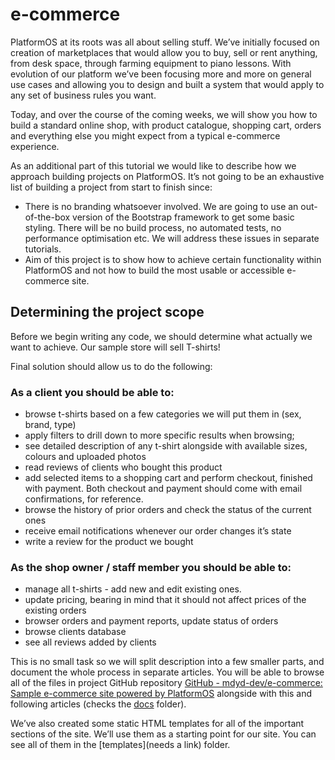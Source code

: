 # e-commerce

PlatformOS at its roots was all about selling stuff. We’ve initially focused on creation of marketplaces that would allow you to buy, sell or rent anything, from desk space, through farming equipment to piano lessons. With evolution of our platform we’ve been focusing more and more on general use cases and allowing you to design and built a system that would apply to any set of business rules you want.

Today, and over the course of the coming weeks, we will show you how to build a standard online shop, with product catalogue, shopping cart, orders and everything else you might expect from a typical e-commerce experience.

As an additional part of this tutorial we would like to describe how we approach building projects on PlatformOS. It’s not going to be an exhaustive list of building a project from start to finish since:

- There is no branding whatsoever involved. We are going to use an out-of-the-box version of the Bootstrap framework to get some basic styling. There will be no build process, no automated tests, no performance optimisation etc. We will address these issues in separate tutorials.
- Aim of this project is to show how to achieve certain functionality within PlatformOS and not how to build the most usable or accessible e-commerce site.

## Determining the project scope

Before we begin writing any code, we should determine what actually we want to achieve. Our sample store will sell T-shirts!

Final solution should allow us to do the following:

### As a client you should be able to:

- browse t-shirts based on a few categories we will put them in (sex, brand, type)
- apply filters to drill down to more specific results when browsing;
- see detailed description of any t-shirt alongside with available sizes, colours and uploaded photos
- read reviews of clients who bought this product
- add selected items to a shopping cart and perform checkout, finished with payment. Both checkout and payment should come with email confirmations, for reference.
- browse the history of prior orders and check the status of the current ones
- receive email notifications whenever our order changes it’s state
- write a review for the product we bought

### As the shop owner / staff member you should be able to:

- manage all t-shirts - add new and edit existing ones.
- update pricing, bearing in mind that it should not affect prices of the existing orders
- browser orders and payment reports, update status of orders
- browse clients database
- see all reviews added by clients

This is no small task so we will split description into a few smaller parts, and document the whole process in separate articles. You will be able to browse all of the files in project GitHub repository [GitHub - mdyd-dev/e-commerce: Sample e-commerce site powered by PlatformOS](https://github.com/mdyd-dev/e-commerce) alongside with this and following articles (checks the [docs]() folder).

We’ve also created some static HTML templates for all of the important sections of the site. We’ll use them as a starting point for our site. You can see all of them in the [templates](needs a link) folder.
